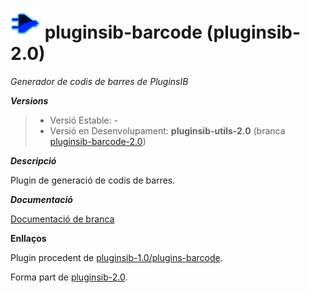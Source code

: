 # ![Logo](https://github.com/GovernIB/maven/raw/binaris/pluginsib/projectinfo_Attachments/icon.jpg) pluginsib-barcode  (pluginsib-2.0)
*Generador de codis de barres de PluginsIB*

***Versions***
> - Versió Estable: -
> - Versió en Desenvolupament: __pluginsib-utils-2.0__ (branca [pluginsib-barcode-2.0](../../tree/pluginsib-barcode-2.0))

***Descripció***

Plugin de generació de codis de barres.

***Documentació***

[Documentació de branca](../../tree/pluginsib-barcode-2.0/README.md#documentaci%C3%B3)

**Enllaços**

Plugin procedent de [pluginsib-1.0/plugins-barcode](https://github.com/GovernIB/pluginsib/tree/pluginsib-1.0/plugins-barcode).  

Forma part de [pluginsib-2.0](https://github.com/GovernIB/pluginsib/tree/pluginsib-2.0).



